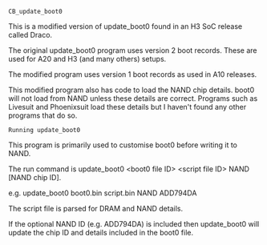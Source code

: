	CB_update_boot0

This is a modified version of update_boot0 found in an H3 SoC release called Draco.

The original update_boot0 program uses version 2 boot records.  These are used for A20
and H3 (and many others) setups.

The modified program uses version 1 boot records as used in A10 releases.

This modified program also has code to load the NAND chip details.  boot0 will not load
from NAND unless these details are correct.  Programs such as Livesuit and Phoenixsuit
load these details but I haven't found any other programs that do so.


	Running update_boot0

This program is primarily used to customise boot0 before writing it to NAND.

The run command is update_boot0 &lt;boot0 file ID&gt; &lt;script file ID&gt; NAND [NAND chip ID].

e.g. update_boot0  boot0.bin  script.bin  NAND  ADD794DA

The script file is parsed for DRAM and NAND details.

If the optional NAND ID (e.g. ADD794DA) is included then update_boot0 will update the chip ID
and details included in the boot0 file.

